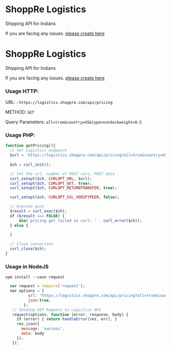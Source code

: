 # ShoppRe Logistics
Shipping API for Indians

If you are facing any issues. [please create here](https://github.com/shoppre/logistics/issues)


# ShoppRe Logistics
Shipping API for Indians

If you are facing any issues. [please create here](https://github.com/shoppre/logistics/issues)


### Usage HTTP:

URL: : `https://logistics.shoppre.com/api/pricing`

METHOD: `GET`

Query Parameters: `all=true&country=US&type=nondoc&weight=0.5`


### Usage PHP:
```php
function getPricing(){
  // Set Logistics endpoint
  $url = 'https://logistics.shoppre.com/api/pricing?all=true&country=US&type=nondoc&weight=0.5';
  
  $ch = curl_init();

  // Set the url, number of POST vars, POST data
  curl_setopt($ch, CURLOPT_URL, $url);
  curl_setopt($ch, CURLOPT_GET, true);
  curl_setopt($ch, CURLOPT_RETURNTRANSFER, true);

  curl_setopt($ch, CURLOPT_SSL_VERIFYPEER, false);                                    

  // Execute post
  $result = curl_exec($ch);
  if ($result === FALSE) {
      die('pricing get failed in curl: ' . curl_error($ch));
  } else {
	  
  }

  // Close connection
  curl_close($ch);
}
```

### Usage in NodeJS

`npm install --save request`

 ```js
   var request = require('request');
   var options = {
           url: "https://logistics.shoppre.com/api/pricing?all=true&country=US&type=nondoc&weight=0.5",
           json:true,
         };
    // Sending GET Request to Logistics API
    request(options, function (error, response, body) {
      if (error) { return handleError(res, err); }
      res.json({
        message: 'success',
        data: body
      });
    });     
 
 ```
 



